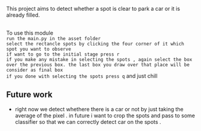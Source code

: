 

This project aims to detect whether a spot is clear to park a car or it is already filled.


<br/> To use this module
<br/> `run the main.py in the asset folder`
<br/> `select the rectancle spots by clicking the four corner of it which spot you want to observe`
<br/> `if want to go to the initial stage press r`
<br/> `if you make any mistake in selecting the spots , again select the box over the previous box. the last box you draw over that place will be consider as final box`
<br/> `if you done with selecting the spots press q`
and just chill




## Future work
- right now we detect whethere there is a car or not by just taking the average of the pixel . in future i want to crop the spots and pass to 
some classifier so that we can correctly detect car on the spots .


